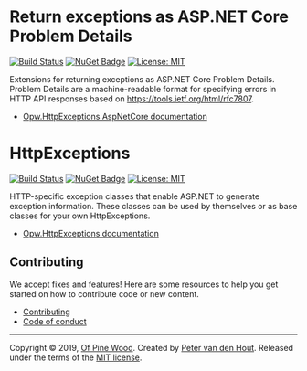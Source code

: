 # Return exceptions as ASP.NET Core Problem Details
[![Build Status](https://ofpinewood.visualstudio.com/Of%20Pine%20Wood/_apis/build/status/ofpinewood.http-exceptions?branchName=master)](https://ofpinewood.visualstudio.com/Of%20Pine%20Wood/_build/latest?definitionId=6&branchName=master)
[![NuGet Badge](https://img.shields.io/nuget/v/Opw.HttpExceptions.AspNetCore.svg)](https://www.nuget.org/packages/Opw.HttpExceptions.AspNetCore/)
[![License: MIT](https://img.shields.io/github/license/ofpinewood/http-exceptions.svg)](https://github.com/ofpinewood/http-exceptions/blob/master/LICENSE)

Extensions for returning exceptions as ASP.NET Core Problem Details. Problem Details are a machine-readable format for specifying errors in HTTP API responses based on https://tools.ietf.org/html/rfc7807.

* [Opw.HttpExceptions.AspNetCore documentation](/docs/Opw.HttpExceptions.AspNetCore.md)

# HttpExceptions
[![Build Status](https://ofpinewood.visualstudio.com/Of%20Pine%20Wood/_apis/build/status/ofpinewood.http-exceptions?branchName=master)](https://ofpinewood.visualstudio.com/Of%20Pine%20Wood/_build/latest?definitionId=6&branchName=master)
[![NuGet Badge](https://img.shields.io/nuget/v/Opw.HttpExceptions.svg)](https://www.nuget.org/packages/Opw.HttpExceptions/)
[![License: MIT](https://img.shields.io/github/license/ofpinewood/http-exceptions.svg)](https://github.com/ofpinewood/http-exceptions/blob/master/LICENSE)

HTTP-specific exception classes that enable ASP.NET to generate exception information. These classes can be used by themselves or as base classes for your own HttpExceptions.

* [Opw.HttpExceptions documentation](/docs/Opw.HttpExceptions.md)

## Contributing
We accept fixes and features! Here are some resources to help you get started on how to contribute code or new content.

* [Contributing](https://github.com/ofpinewood/http-exceptions/blob/master/CONTRIBUTING.md)
* [Code of conduct](https://github.com/ofpinewood/http-exceptions/blob/master/CODE_OF_CONDUCT.md)

---
Copyright &copy; 2019, [Of Pine Wood](http://ofpinewood.com).
Created by [Peter van den Hout](http://ofpinewood.com).
Released under the terms of the [MIT license](https://github.com/ofpinewood/http-exceptions/blob/master/LICENSE).
